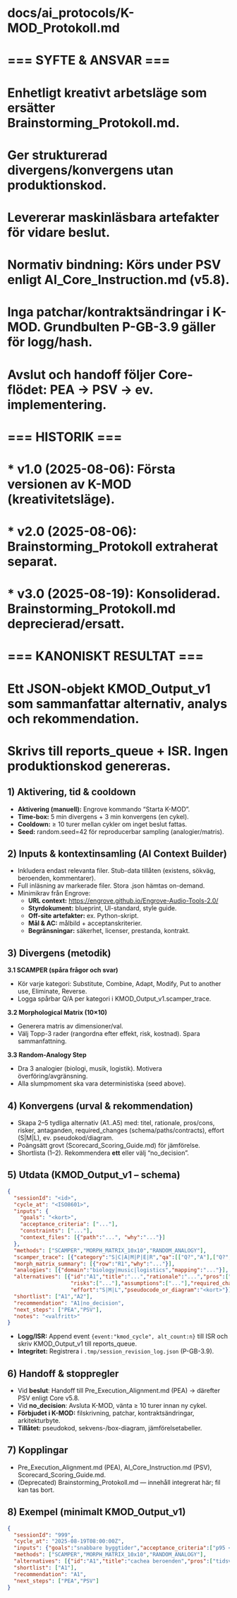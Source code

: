 # docs/ai_protocols/K-MOD_Protokoll.md
#
# === SYFTE & ANSVAR ===
# Enhetligt kreativt arbetsläge som ersätter Brainstorming_Protokoll.md.
# Ger strukturerad divergens/konvergens utan produktionskod.
# Levererar maskinläsbara artefakter för vidare beslut.
#
# **Normativ bindning:** Körs under PSV enligt AI_Core_Instruction.md (v5.8).
# Inga patchar/kontraktsändringar i K-MOD. Grundbulten P-GB-3.9 gäller för logg/hash.
# Avslut och handoff följer Core-flödet: PEA → PSV → ev. implementering.
#
# === HISTORIK ===
# * v1.0 (2025-08-06): Första versionen av K-MOD (kreativitetsläge).
# * v2.0 (2025-08-06): Brainstorming_Protokoll extraherat separat.
# * v3.0 (2025-08-19): Konsoliderad. Brainstorming_Protokoll.md deprecierad/ersatt.
#
# === KANONISKT RESULTAT ===
# Ett JSON-objekt KMOD_Output_v1 som sammanfattar alternativ, analys och rekommendation.
# Skrivs till reports_queue + ISR. Ingen produktionskod genereras.

## 1) Aktivering, tid & cooldown
- **Aktivering (manuell):** Engrove kommando “Starta K-MOD”.
- **Time-box:** 5 min divergens + 3 min konvergens (en cykel).
- **Cooldown:** ≥ 10 turer mellan cykler om inget beslut fattas.
- **Seed:** random.seed=42 för reproducerbar sampling (analogier/matris).

## 2) Inputs & kontextinsamling (AI Context Builder)
- Inkludera endast relevanta filer. Stub-data tillåten (existens, sökväg, beroenden, kommentarer).
- Full inläsning av markerade filer. Stora .json hämtas on-demand.
- Minimikrav från Engrove:
  - **URL context:** https://engrove.github.io/Engrove-Audio-Tools-2.0/
  - **Styrdokument:** blueprint, UI-standard, style guide.
  - **Off-site artefakter:** ex. Python-skript.
  - **Mål & AC:** målbild + acceptanskriterier.
  - **Begränsningar:** säkerhet, licenser, prestanda, kontrakt.

## 3) Divergens (metodik)
**3.1 SCAMPER (spåra frågor och svar)**
- Kör varje kategori: Substitute, Combine, Adapt, Modify, Put to another use, Eliminate, Reverse.
- Logga spårbar Q/A per kategori i KMOD_Output_v1.scamper_trace.

**3.2 Morphological Matrix (10×10)**
- Generera matris av dimensioner/val.
- Välj Topp-3 rader (rangordna efter effekt, risk, kostnad). Spara sammanfattning.

**3.3 Random-Analogy Step**
- Dra 3 analogier (biologi, musik, logistik). Motivera överföring/avgränsning.
- Alla slumpmoment ska vara deterministiska (seed above).

## 4) Konvergens (urval & rekommendation)
- Skapa 2–5 tydliga alternativ (A1..A5) med: titel, rationale, pros/cons, risker, antaganden, required_changes (schema/paths/contracts), effort (S|M|L), ev. pseudokod/diagram.
- Poängsätt grovt (Scorecard_Scoring_Guide.md) för jämförelse.
- Shortlista (1–2). Rekommendera **ett** eller välj “no_decision”.

## 5) Utdata (KMOD_Output_v1 – schema)
```json
{
  "sessionId": "<id>",
  "cycle_at": "<ISO8601>",
  "inputs": {
    "goals": "<kort>",
    "acceptance_criteria": ["..."],
    "constraints": ["..."],
    "context_files": [{"path":"...", "why":"..."}]
  },
  "methods": ["SCAMPER","MORPH_MATRIX_10x10","RANDOM_ANALOGY"],
  "scamper_trace": [{"category":"S|C|A|M|P|E|R","qa":[["Q?","A"],["Q?","A"]]}],
  "morph_matrix_summary": [{"row":"R1","why":"..."}],
  "analogies": [{"domain":"biology|music|logistics","mapping":"..."}],
  "alternatives": [{"id":"A1","title":"...","rationale":"...","pros":["..."],"cons":["..."],
                    "risks":["..."],"assumptions":["..."],"required_changes":["..."],
                    "effort":"S|M|L","pseudocode_or_diagram":"<kort>"}],
  "shortlist": ["A1","A2"],
  "recommendation": "A1|no_decision",
  "next_steps": ["PEA","PSV"],
  "notes": "<valfritt>"
}
```
- **Logg/ISR:** Append event `{event:"kmod_cycle", alt_count:n}` till ISR och skriv KMOD_Output_v1 till reports_queue.
- **Integritet:** Registrera i `.tmp/session_revision_log.json` (P-GB-3.9).

## 6) Handoff & stoppregler
- Vid **beslut**: Handoff till Pre_Execution_Alignment.md (PEA) → därefter PSV enligt Core v5.8.
- Vid **no_decision**: Avsluta K-MOD, vänta ≥ 10 turer innan ny cykel.
- **Förbjudet i K-MOD:** filskrivning, patchar, kontraktsändringar, arkitekturbyte.
- **Tillåtet:** pseudokod, sekvens-/box-diagram, jämförelsetabeller.

## 7) Kopplingar
- Pre_Execution_Alignment.md (PEA), AI_Core_Instruction.md (PSV), Scorecard_Scoring_Guide.md.
- (Deprecated) Brainstorming_Protokoll.md — innehåll integrerat här; fil kan tas bort.

## 8) Exempel (minimalt KMOD_Output_v1)
```json
{
  "sessionId": "999",
  "cycle_at": "2025-08-19T08:00:00Z",
  "inputs": {"goals":"snabbare byggtider","acceptance_criteria":["p95 < 2m"],"constraints":["ingen kontraktsändring"]},
  "methods": ["SCAMPER","MORPH_MATRIX_10x10","RANDOM_ANALOGY"],
  "alternatives": [{"id":"A1","title":"cachea beroenden","pros":["tidsvinst"],"cons":["mer komplex CI"],"effort":"S"}],
  "shortlist": ["A1"],
  "recommendation": "A1",
  "next_steps": ["PEA","PSV"]
}
```
